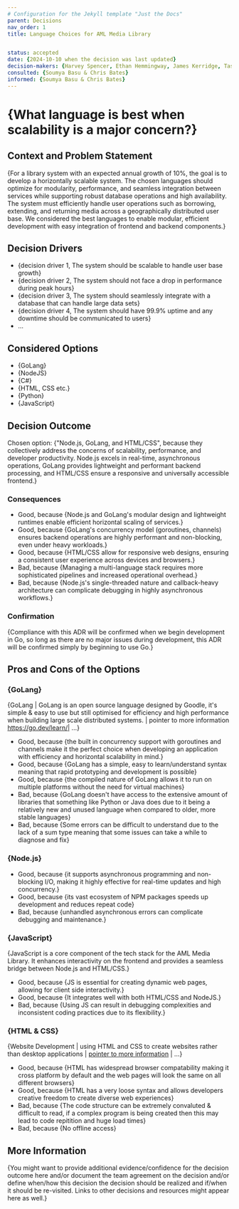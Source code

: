 ```yaml
---
# Configuration for the Jekyll template "Just the Docs"
parent: Decisions
nav_order: 1
title: Language Choices for AML Media Library


status: accepted
date: {2024-10-10 when the decision was last updated}
decision-makers: {Harvey Spencer, Ethan Hemmingway, James Kerridge, Tasnim Begum}
consulted: {Soumya Basu & Chris Bates}
informed: {Soumya Basu & Chris Bates}
---
```

<!-- we need to disable MD025, because we use the different heading "ADR Template" in the homepage (see above) than it is foreseen in the template -->
<!-- markdownlint-disable-next-line MD025 -->
# {What language is best when scalability is a major concern?}

## Context and Problem Statement
{For a library system with an expected annual growth of 10%, the goal is to develop a horizontally scalable system. The chosen languages should optimize for modularity, performance, and seamless integration between services while supporting robust database operations and high availability.
The system must efficiently handle user operations such as borrowing, extending, and returning media across a geographically distributed user base. We considered the best languages to enable modular, efficient development with easy integration of frontend and backend components.}

<!-- This is an optional element. Feel free to remove. -->
## Decision Drivers

* {decision driver 1, The system should be scalable to handle user base growth}
* {decision driver 2, The system should not face a drop in performance during peak hours}
* {decision driver 3, The system should seamlessly integrate with a database that can handle large data sets}
* {decision driver 4, The system should have 99.9% uptime and any downtime should be communicated to users}
* … <!-- numbers of drivers can vary -->

## Considered Options

* {GoLang}
* {NodeJS}
* {C#}
* {HTML, CSS etc.}
* {Python}
* {JavaScript}

## Decision Outcome

Chosen option: {"Node.js, GoLang, and HTML/CSS", because they collectively address the concerns of scalability, performance, and developer productivity. Node.js excels in real-time, asynchronous operations, GoLang provides lightweight and performant backend processing, and HTML/CSS ensure a responsive and universally accessible frontend.}

<!-- This is an optional element. Feel free to remove. -->
### Consequences

* Good, because {Node.js and GoLang's modular design and lightweight runtimes enable efficient horizontal scaling of services.}
* Good, because {GoLang's concurrency model (goroutines, channels) ensures backend operations are highly performant and non-blocking, even under heavy workloads.}
* Good, because {HTML/CSS allow for responsive web designs, ensuring a consistent user experience across devices and browsers.}
* Bad, because {Managing a multi-language stack requires more sophisticated pipelines and increased operational overhead.}
* Bad, because {Node.js's single-threaded nature and callback-heavy architecture can complicate debugging in highly asynchronous workflows.}

<!-- This is an optional element. Feel free to remove. -->
### Confirmation

{Compliance with this ADR will be confirmed when we begin development in Go, so long as there are no major issues during development, this ADR will be confirmed simply by beginning to use Go.}

<!-- This is an optional element. Feel free to remove. -->
## Pros and Cons of the Options

### {GoLang}

<!-- This is an optional element. Feel free to remove. -->
{GoLang | GoLang is an open source language designed by Goodle, it's simple & easy to use but still optimised for efficiency and high performance when building large scale distributed systems. | pointer to more information https://go.dev/learn/| …}

* Good, because {the built in concurrency support with goroutines and channels make it the perfect choice when developing an application with efficiency and horizontal scalability in mind.}
* Good, because {GoLang has a simple, easy to learn/understand syntax meaning that rapid prototyping and development is possible}
* Good, because {the compiled nature of GoLang allows it to run on multiple platforms without the need for virtual machines}
* Bad, because {GoLang doesn't have access to the extensive amount of libraries that something like Python or Java does due to it being a relatively new and unused language when compared to older, more stable languages}
* Bad, because {Some errors can be difficult to understand due to the lack of a sum type meaning that some issues can take a while to diagnose and fix}


### {Node.js}
* Good, because {it supports asynchronous programming and non-blocking I/O, making it highly effective for real-time updates and high concurrency.}
* Good, because {its vast ecosystem of NPM packages speeds up development and reduces repeat code}
* Bad, because {unhandled asynchronous errors can complicate debugging and maintenance.}

### {JavaScript}
{JavaScript is a core component of the tech stack for the AML Media Library. It enhances interactivity on the frontend and provides a seamless bridge between Node.js and HTML/CSS.}
* Good, because {JS is essential for creating dynamic web pages, allowing for client side interactivity.}
* Good, because {It integrates well with both HTML/CSS and NodeJS.}
* Bad, because {Using JS can result in debugging complexities and inconsistent coding practices due to its flexibility.}



### {HTML & CSS}

{Website Development | using HTML and CSS to create websites rather than desktop applications | [pointer to more information](https://www.w3schools.com/html/html_css.asp) | …}

* Good, because {HTML has widespread browser compatability making it cross platform by default and the web pages will look the same on all different browsers}
* Good, because {HTML has a very loose syntax and allows developers creative freedom to create diverse web experiences}
* Bad, because {The code structure can be extremely convaluted & difficult to read, if a complex program is being created then this may lead to code repitition and huge load times}
* Bad, because {No offline access}

<!-- This is an optional element. Feel free to remove. -->
## More Information

{You might want to provide additional evidence/confidence for the decision outcome here and/or document the team agreement on the decision and/or define when/how this decision the decision should be realized and if/when it should be re-visited. Links to other decisions and resources might appear here as well.}
